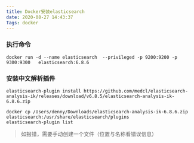 ```yaml
---
title: Docker安装elasticsearch
date: 2020-08-27 14:43:37
Tags: docker
---
```


### 执行命令

```ssh 
docker run -d --name elasticsearch  --privileged -p 9200:9200 -p 9300:9300   elasticsearch:6.8.6
```


### 安装中文解析插件
```ssh 
elasticsearch-plugin install https://github.com/medcl/elasticsearch-analysis-ik/releases/download/v6.8.5/elasticsearch-analysis-ik-6.8.6.zip

docker cp /Users/denny/Downloads/elasticsearch-analysis-ik-6.8.6.zip elasticsearch:/usr/share/elasticsearch/plugins
elasticsearch-plugin list
```

> 如报错，需要手动创建一个文件（位置与名称看错误信息）


